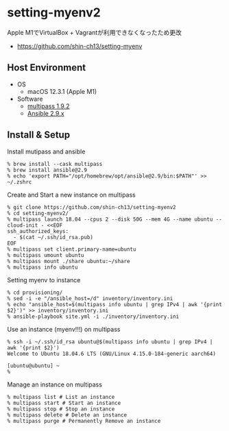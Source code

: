 # setting-myenv2

Apple M1でVirtualBox + Vagrantが利用できなくなったため更改

* <https://github.com/shin-ch13/setting-myenv>

## Host Environment

* OS
  * macOS 12.3.1 (Apple M1)
* Software
  * [multipass 1.9.2](https://multipass.run/docs)
  * [Ansible 2.9.x](https://docs.ansible.com/)

## Install & Setup

Install mutipass and ansible

```shell
% brew install --cask multipass
% brew install ansible@2.9
% echo 'export PATH="/opt/homebrew/opt/ansible@2.9/bin:$PATH"' >> ~/.zshrc
```

Create and Start a new instance on multipass

```shell
% git clone https://github.com/shin-ch13/setting-myenv2
% cd setting-myenv2/
% multipass launch 18.04 --cpus 2 --disk 50G --mem 4G --name ubuntu --cloud-init - <<EOF
ssh_authorized_keys:
  - $(cat ~/.ssh/id_rsa.pub)
EOF
% multipass set client.primary-name=ubuntu
% multipass umount ubuntu
% multipass mount ./share ubuntu:~/share
% multipass info ubuntu
```

Setting myenv to instance

```shell
% cd provisioning/
% sed -i -e "/ansible_host=/d" inventory/inventory.ini
% echo "ansible_host=$(multipass info ubuntu | grep IPv4 | awk '{print $2}')" >> inventory/inventory.ini
% ansible-playbook site.yml -i ./inventory/inventory.ini
```

Use an instance (myenv!!!) on multipass

```shell
% ssh -i ~/.ssh/id_rsa ubuntu@$(multipass info ubuntu | grep IPv4 | awk '{print $2}')
Welcome to Ubuntu 18.04.6 LTS (GNU/Linux 4.15.0-184-generic aarch64)

[ubuntu@ubuntu] ~
%
```

Manage an instance on multipass

```shell
% multipass list # List an instance
% multipass start # Start an instance
% multipass stop # Stop an instance
% multipass delete # Delete an instance
% multipass purge # Permanently Remove an instance
```
